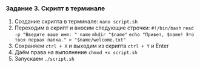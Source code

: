 ### Задание 3. Скрипт в терминале

1. Создание скрипта в терминале: ``nano script.sh``
2. Переходим в скрипт и вносим следующие строчки:
``#!/bin/bash``
``read -p "Введите ваше имя: " name``
``mkdir "$name"``
``echo "Привет, $name! Это твоя первая папка." > "$name/welcome.txt"``
3. Сохраняем ``ctrl + X`` и выходим из скрипта ``ctrl + Y`` и Enter
4. Даём права на выполнение ``chmod +x script.sh``
5. Запускаем ``./script.sh``
